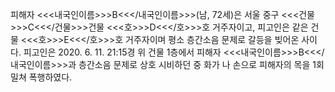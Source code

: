피해자 <<<내국인이름>>>B<<</내국인이름>>>(남, 72세)은 서울 중구 <<<건물>>>C<<</건물>>>건물 <<<호>>>D<<</호>>>호 거주자이고, 피고인은 같은 건물 <<<호>>>E<<</호>>>호 거주자이며 평소 층간소음 문제로 갈등을 빚어온 사이다.
피고인은 2020. 6. 11. 21:15경 위 건물 1층에서 피해자 <<<내국인이름>>>B<<</내국인이름>>>과 층간소음 문제로 상호 시비하던 중 화가 나 손으로 피해자의 목을 1회 밀쳐 폭행하였다.
